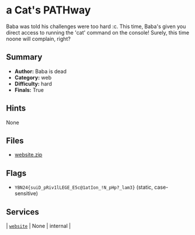 # a Cat's PATHway
Baba was told his challenges were too hard :c. This time, Baba's given you direct access to running the 'cat' command on the console! Surely, this time noone will complain, right?

## Summary
- **Author:** Baba is dead
- **Category:** web
- **Difficulty:** hard
- **Finals:** True

## Hints
None

## Files
- [website.zip](<dist/website.zip>)

## Flags
- `YBN24{suiD_pRiv1lLEGE_E5c@1atIon_!N_pHp?_lam3}` (static, case-sensitive)

## Services
| [`website`](<service/website>) | None | internal |
